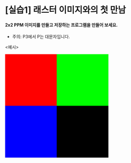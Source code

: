 # [실습1] 래스터 이미지와의 첫 만남

#### 2x2 PPM 이미지를 만들고 저장하는 프로그램을 만들어 보세요.

-   주의: P3에서 P는 대문자입니다.

<예시>

<img src="./image/example1.jpg" style="zoom:33%;" />